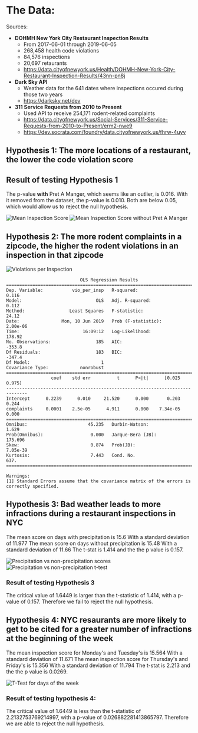 # The Data:

Sources:
- **DOHMH New York City Restaurant Inspection Results**
    - From 2017-06-01 through 2019-06-05
    - 268,458 health code violations
    - 84,576 inspections
    - 20,697 retaurants
    - https://data.cityofnewyork.us/Health/DOHMH-New-York-City-Restaurant-Inspection-Results/43nn-pn8j
- **Dark Sky API**
    - Weather data for the 641 dates where inspections occured during those two years
    - https://darksky.net/dev
- **311 Service Requests from 2010 to Present**
    - Used API to receive 254,171 rodent-related complaints
    - https://data.cityofnewyork.us/Social-Services/311-Service-Requests-from-2010-to-Present/erm2-nwe9
    - https://dev.socrata.com/foundry/data.cityofnewyork.us/fhrw-4uyv
    
## Hypothesis 1: The more locations of a restaurant, the lower the code violation score

## Result of testing Hypothesis 1
The p-value **with** Pret A Manger, which seems like an outlier, is 0.016. With it removed from the dataset, the p-value is 0.010. Both are below 0.05, which would allow us to reject the null hypothesis.

![Mean Inspection Score](mean-inspection-score.png)
![Mean Inspection Score without Pret A Manger](mean-inspection-score-no-pret.png)
    
## Hypothesis 2: The more rodent complaints in a zipcode, the higher the rodent violations in an inspection in that zipcode

![Violations per Inspection](violation_per_inspection.png)

                                OLS Regression Results                            
    ==============================================================================
    Dep. Variable:           vio_per_insp   R-squared:                       0.116
    Model:                            OLS   Adj. R-squared:                  0.112
    Method:                 Least Squares   F-statistic:                     24.12
    Date:                Mon, 10 Jun 2019   Prob (F-statistic):           2.00e-06
    Time:                        16:09:12   Log-Likelihood:                 178.92
    No. Observations:                 185   AIC:                            -353.8
    Df Residuals:                     183   BIC:                            -347.4
    Df Model:                           1                                         
    Covariance Type:            nonrobust                                         
    ==============================================================================
                     coef    std err          t      P>|t|      [0.025      0.975]
    ------------------------------------------------------------------------------
    Intercept      0.2239      0.010     21.520      0.000       0.203       0.244
    complaints     0.0001    2.5e-05      4.911      0.000    7.34e-05       0.000
    ==============================================================================
    Omnibus:                       45.235   Durbin-Watson:                   1.629
    Prob(Omnibus):                  0.000   Jarque-Bera (JB):              175.696
    Skew:                           0.874   Prob(JB):                     7.05e-39
    Kurtosis:                       7.443   Cond. No.                         637.
    ==============================================================================

    Warnings:
    [1] Standard Errors assume that the covariance matrix of the errors is correctly specified.

## Hypothesis 3:  Bad weather leads to more infractions during a restaurant inspections in NYC

The mean score on days with precipitation is  15.6
With a standard deviation of  11.977
The mean score on days without precipitation is  15.48
With a standard deviation of  11.66
The t-stat is 1.414 and the the p value is 0.157.

![Precipitation vs non-precipitation scores](precipitation-vs-non-precipiation-scores.png)
![Precipitation vs non-precipitation t-test](precipitation-t-test.png)


### Result of testing Hypothesis 3

The critical value of 1.6449 is larger than the t-statistic of 1.414, with a p-value of 0.157. Therefore we fail to reject the null hypothesis.

## Hypothesis 4: NYC resaurants are more likely to get to be cited for a greater number of infractions at the beginning of the week

The mean inspection score for Monday's and Tuesday's is  15.564
With a standard deviation of  11.671
The mean inspection score for Thursday's and Friday's is  15.356
With a standard deviation of  11.794
The t-stat is 2.213 and the the p value is 0.0269.

![T-Test for days of the week](day-of-week-t-test.png)


### Result of testing hypothesis 4:
The critical value of 1.6449 is less than the t-statistic of 2.2132753769214997, with a p-value of 0.026882281413865797. Therefore we are able to reject the null hypothesis.
